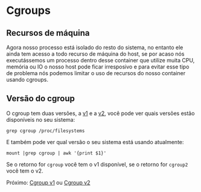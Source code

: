 # Cgroups

## Recursos de máquina

Agora nosso processo está isolado do resto do sistema, no entanto ele ainda tem acesso a todo recurso de máquina do host, se por acaso nós executássemos um processo dentro desse container que utilize muita CPU, memória ou IO o nosso host pode ficar irresposivo e para evitar esse tipo de problema nós podemos limitar o uso de recursos do nosso container usando cgroups.

## Versão do cgroup

O cgroup tem duas versões, a [v1](https://www.kernel.org/doc/html/latest/admin-guide/cgroup-v1/cgroups.html) e a [v2](https://www.kernel.org/doc/html/latest/admin-guide/cgroup-v2.html), você pode ver quais versões estão disponíveis no seu sistema:

```
grep cgroup /proc/filesystems
```

E também pode ver qual versão o seu sistema está usando atualmente:

```
mount |grep cgroup | awk '{print $1}'
```

Se o retorno for `cgroup` você tem o v1 disponível, se o retorno for `cgroup2` você tem o v2.

Próximo: [Cgroup v1](04.02-cgroup-v1.md) ou [Cgroup v2](04.02-cgroup-v2.md)
